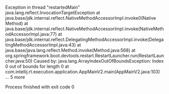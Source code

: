 Exception in thread "restartedMain" java.lang.reflect.InvocationTargetException
	at java.base/jdk.internal.reflect.NativeMethodAccessorImpl.invoke0(Native Method)
	at java.base/jdk.internal.reflect.NativeMethodAccessorImpl.invoke(NativeMethodAccessorImpl.java:77)
	at java.base/jdk.internal.reflect.DelegatingMethodAccessorImpl.invoke(DelegatingMethodAccessorImpl.java:43)
	at java.base/java.lang.reflect.Method.invoke(Method.java:568)
	at org.springframework.boot.devtools.restart.RestartLauncher.run(RestartLauncher.java:50)
Caused by: java.lang.ArrayIndexOutOfBoundsException: Index 0 out of bounds for length 0
	at com.intellij.rt.execution.application.AppMainV2.main(AppMainV2.java:103)
	... 5 more

Process finished with exit code 0
